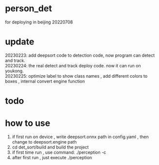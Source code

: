# person_det

for deploying in beijing 20220708


# update
20230223: add deepsort code to detection code, now program can detect and track.    
20230224: the real detect and track deploy code. now it can run on youkong.    
20230225:  optimize  label to show class names ,  add different colors to boxes , internal convert engine function

# todo

# how to use
1. if first run on device , write deepsort.onnx path in config.yaml , then change to deepsort.engine path
2. cd det_sort/build and build the project
3. if first time run , use command:  ./perception -c 
4. after first run , just execute ./perception